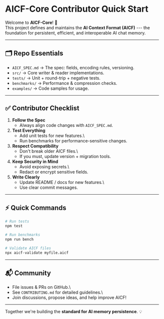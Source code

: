 # AICF-Core Contributor Quick Start

Welcome to **AICF-Core**! 🚀\
This project defines and maintains the **AI Context Format (AICF)** ---
the foundation for persistent, efficient, and interoperable AI chat
memory.

------------------------------------------------------------------------

## 🗂 Repo Essentials

-   `AICF_SPEC.md` → The spec: fields, encoding rules, versioning.
-   `src/` → Core writer & reader implementations.
-   `tests/` → Unit + round-trip + negative tests.
-   `benchmarks/` → Performance & compression checks.
-   `examples/` → Code samples for usage.

------------------------------------------------------------------------

## ✅ Contributor Checklist

1.  **Follow the Spec**
    -   Always align code changes with `AICF_SPEC.md`.
2.  **Test Everything**
    -   Add unit tests for new features.\
    -   Run benchmarks for performance-sensitive changes.
3.  **Respect Compatibility**
    -   Don't break older AICF files.\
    -   If you must, update version + migration tools.
4.  **Keep Security in Mind**
    -   Avoid exposing secrets.\
    -   Redact or encrypt sensitive fields.
5.  **Write Clearly**
    -   Update README / docs for new features.\
    -   Use clear commit messages.

------------------------------------------------------------------------

## ⚡ Quick Commands

``` bash
# Run tests
npm test

# Run benchmarks
npm run bench

# Validate AICF files
npx aicf-validate myfile.aicf
```

------------------------------------------------------------------------

## 📬 Community

-   File issues & PRs on GitHub.\
-   See `CONTRIBUTING.md` for detailed guidelines.\
-   Join discussions, propose ideas, and help improve AICF!

------------------------------------------------------------------------

Together we're building the **standard for AI memory persistence**. 💡
